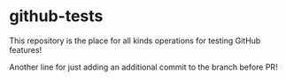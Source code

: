 # github-tests

This repository is the place for all kinds operations for testing GitHub features!

Another line for just adding an additional commit to the branch before PR!
